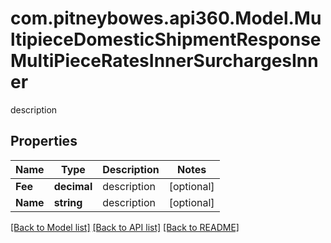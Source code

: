 # com.pitneybowes.api360.Model.MultipieceDomesticShipmentResponseMultiPieceRatesInnerSurchargesInner
description

## Properties

Name | Type | Description | Notes
------------ | ------------- | ------------- | -------------
**Fee** | **decimal** | description | [optional] 
**Name** | **string** | description | [optional] 

[[Back to Model list]](../README.md#documentation-for-models) [[Back to API list]](../README.md#documentation-for-api-endpoints) [[Back to README]](../README.md)

